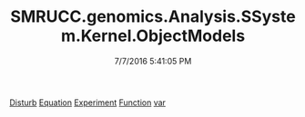 ﻿---
title: SMRUCC.genomics.Analysis.SSystem.Kernel.ObjectModels
date: 7/7/2016 5:41:05 PM
---

[Disturb](T-SMRUCC.genomics.Analysis.SSystem.Kernel.ObjectModels.Disturb.html)
[Equation](T-SMRUCC.genomics.Analysis.SSystem.Kernel.ObjectModels.Equation.html)
[Experiment](T-SMRUCC.genomics.Analysis.SSystem.Kernel.ObjectModels.Experiment.html)
[Function](T-SMRUCC.genomics.Analysis.SSystem.Kernel.ObjectModels.Function.html)
[var](T-SMRUCC.genomics.Analysis.SSystem.Kernel.ObjectModels.var.html)
